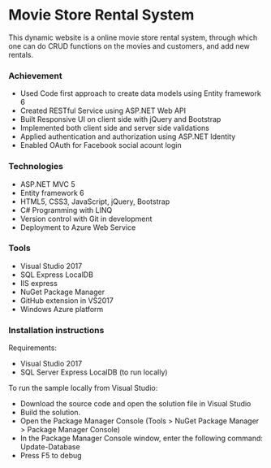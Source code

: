 ﻿# Movie Store Rental System

This dynamic website is a online movie store rental system, 
through which one can do CRUD functions on the movies and 
customers, and add new rentals.

### Achievement
- Used Code first approach to create data models using Entity framework 6
- Created RESTful Service using ASP.NET Web API
- Built Responsive UI on client side with jQuery and Bootstrap
- Implemented both client side and server side validations
- Applied authentication and authorization using ASP.NET Identity
- Enabled OAuth for Facebook social acount login

### Technologies
- ASP.NET MVC 5
- Entity framework 6
- HTML5, CSS3, JavaScript, jQuery, Bootstrap
- C# Programming with LINQ
- Version control with Git in development
- Deployment to Azure Web Service

### Tools
- Visual Studio 2017
- SQL Express LocalDB
- IIS express
- NuGet Package Manager
- GitHub extension in VS2017
- Windows Azure platform

### Installation instructions

Requirements:

- Visual Studio 2017
- SQL Server Express LocalDB (to run locally)

To run the sample locally from Visual Studio:
- Download the source code and open the solution file in Visual 
Studio
- Build the solution.
- Open the Package Manager Console (Tools > NuGet Package 
Manager > Package Manager Console)
- In the Package Manager Console window, enter the following 
command: Update-Database
- Press F5 to debug


